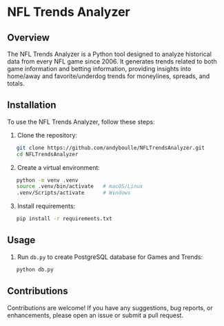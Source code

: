 # NFL Trends Analyzer

## Overview

The NFL Trends Analyzer is a Python tool designed to analyze historical data from every NFL game since 2006. It generates trends related to both game information and betting information, providing insights into home/away and favorite/underdog trends for moneylines, spreads, and totals.

## Installation

To use the NFL Trends Analyzer, follow these steps:

1. Clone the repository:
```bash
   git clone https://github.com/andyboulle/NFLTrendsAnalyzer.git
   cd NFLTrendsAnalyzer
```
2. Create a virtual environment:
```bash
   python -m venv .venv
   source .venv/bin/activate   # macOS/Linux
   .venv/Scripts/activate      # Windows
``` 
3. Install requirements:
```bash
   pip install -r requirements.txt
```
## Usage
1. Run `db.py` to create PostgreSQL database for Games and Trends:
```bash
   python db.py
```

## Contributions

Contributions are welcome! If you have any suggestions, bug reports, or enhancements, please open an issue or submit a pull request.
